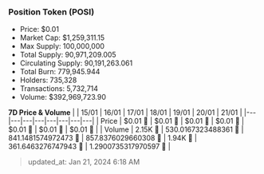
  ### Position Token (POSI)
  - Price: $0.01
  - Market Cap: $1,259,311.15
  - Max Supply: 100,000,000
  - Total Supply: 90,971,209.005
  - Circulating Supply: 90,191,263.061
  - Total Burn: 779,945.944
  - Holders: 735,328
  - Transactions: 5,732,714
  - Volume: $392,969,723.90

  **7D Price & Volume**
  | | 15&#x2F;01 | 16&#x2F;01 | 17&#x2F;01 | 18&#x2F;01 | 19&#x2F;01 | 20&#x2F;01 | 21&#x2F;01 |
  |---|---|---|---|---|---|---|---|
  | Price | $0.01 🚀 | $0.01 🔻 | $0.01 🔻 | $0.01 🔻 | $0.01 🔻 | $0.01 🔻 | $0.01 🔻 |
  | Volume | 2.15K 🚀 | 530.0167323488361 🔻 | 841.1481574972473 🚀 | 857.8376029660308 🚀 | 1.94K 🚀 | 361.6463276747943 🔻 | 1.2900735317970597 🔻 |

  > updated_at: Jan 21, 2024 6:18 AM
